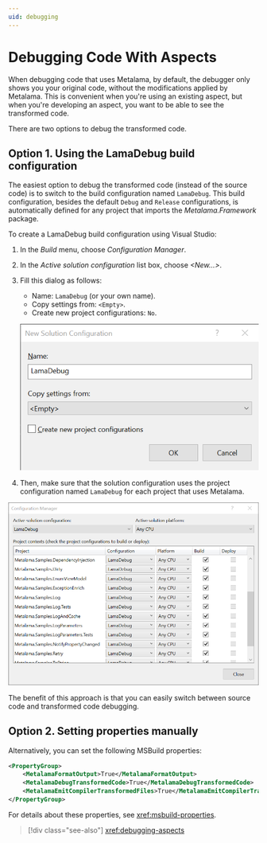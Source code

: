 ```yaml
---
uid: debugging
---
```


# Debugging Code With Aspects

When debugging code that uses Metalama, by default, the debugger only shows you your original code, without the modifications applied by Metalama. This is convenient when you're using an existing aspect, but when you're developing an aspect, you want to be able to see the transformed code.

There are two options to debug the transformed code.


## Option 1. Using the LamaDebug build configuration

The easiest option to debug the transformed code (instead of the source code) is to switch to the build configuration named `LamaDebug`. This build configuration, besides the default `Debug` and `Release` configurations, is automatically defined for any project that imports the _Metalama.Framework_ package.

To create a LamaDebug build configuration using Visual Studio:

1. In the _Build_ menu, choose _Configuration Manager_.
2. In the _Active solution configuration_ list box, choose _\<New...>_.
3. Fill this dialog as follows:

    * Name: `LamaDebug` (or your own name).
    * Copy settings from: `<Empty>`.
    * Create new project configurations: `No`.

     ![Screenshot](LamaDebugSolutionConfiguration.png)

    
4. Then, make sure that the solution configuration uses the project configuration named `LamaDebug` for each project that uses Metalama.

![Screenshot](LamaDebugConfigurationManager.png)

The benefit of this approach is that you can easily switch between source code and transformed code debugging.


## Option 2. Setting properties manually

Alternatively, you can set the following MSBuild properties:

```xml
<PropertyGroup>
    <MetalamaFormatOutput>True</MetalamaFormatOutput>
    <MetalamaDebugTransformedCode>True</MetalamaDebugTransformedCode>
    <MetalamaEmitCompilerTransformedFiles>True</MetalamaEmitCompilerTransformedFiles>
</PropertyGroup>
```

For details about these properties, see <xref:msbuild-properties>.


> [!div class="see-also"]
> <xref:debugging-aspects>